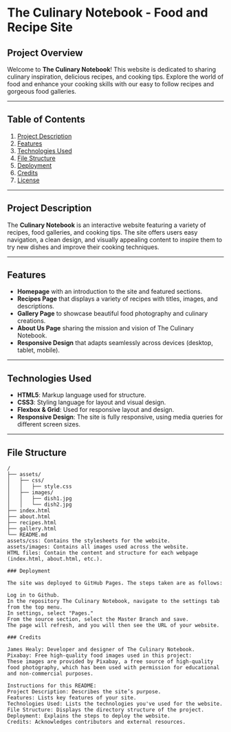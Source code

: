# The Culinary Notebook - Food and Recipe Site

## Project Overview

Welcome to **The Culinary Notebook**! This website is dedicated to sharing culinary inspiration, delicious recipes, and cooking tips. Explore the world of food and enhance your cooking skills with our easy to follow recipes and gorgeous food galleries.

---

## Table of Contents

1. [Project Description](#project-description)
2. [Features](#features)
3. [Technologies Used](#technologies-used)
4. [File Structure](#file-structure)
5. [Deployment](#deployment)
6. [Credits](#credits)
7. [License](#license)

---

## Project Description

The **Culinary Notebook** is an interactive website featuring a variety of recipes, food galleries, and cooking tips. The site offers users easy navigation, a clean design, and visually appealing content to inspire them to try new dishes and improve their cooking techniques.

---

## Features

- **Homepage** with an introduction to the site and featured sections.
- **Recipes Page** that displays a variety of recipes with titles, images, and descriptions.
- **Gallery Page** to showcase beautiful food photography and culinary creations.
- **About Us Page** sharing the mission and vision of The Culinary Notebook.
- **Responsive Design** that adapts seamlessly across devices (desktop, tablet, mobile).

---

## Technologies Used

- **HTML5**: Markup language used for structure.
- **CSS3**: Styling language for layout and visual design.
- **Flexbox & Grid**: Used for responsive layout and design.
- **Responsive Design**: The site is fully responsive, using media queries for different screen sizes.

---

## File Structure

```plaintext
/
├── assets/
│   ├── css/
│   │   ├── style.css
│   ├── images/
│   │   ├── dish1.jpg
│   │   └── dish2.jpg
├── index.html
├── about.html
├── recipes.html
├── gallery.html
└── README.md
assets/css: Contains the stylesheets for the website.
assets/images: Contains all images used across the website.
HTML files: Contain the content and structure for each webpage (index.html, about.html, etc.).

### Deployment

The site was deployed to GitHub Pages. The steps taken are as follows:

Log in to Github.
In the repository The Culinary Notebook, navigate to the settings tab from the top menu.
In settings, select "Pages."
From the source section, select the Master Branch and save.
The page will refresh, and you will then see the URL of your website.

### Credits

James Healy: Developer and designer of The Culinary Notebook.
Pixabay: Free high-quality food images used in this project:
These images are provided by Pixabay, a free source of high-quality food photography, which has been used with permission for educational and non-commercial purposes.

Instructions for this README:
Project Description: Describes the site’s purpose.
Features: Lists key features of your site.
Technologies Used: Lists the technologies you've used for the website.
File Structure: Displays the directory structure of the project.
Deployment: Explains the steps to deploy the website.
Credits: Acknowledges contributors and external resources.
